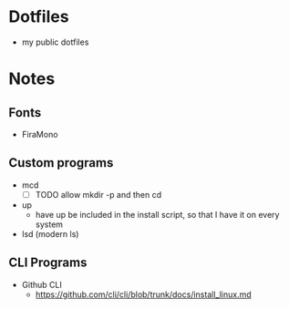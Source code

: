 # Dotfiles
- my public dotfiles

# Notes
## Fonts
- FiraMono

## Custom programs
- mcd
	- [ ] TODO allow mkdir -p and then cd
- up
	- have up be included in the install script, 
	so that I have it on every system
- lsd (modern ls)

## CLI Programs
- Github CLI
	- https://github.com/cli/cli/blob/trunk/docs/install_linux.md


